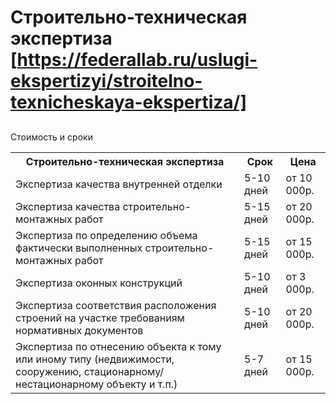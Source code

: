 # Строительно-техническая экспертиза [https://federallab.ru/uslugi-ekspertizyi/stroitelno-texnicheskaya-ekspertiza/]
## 
Стоимость и сроки
<table>
<tbody>
<tr>
<th><span>Строительно-техническая экспертиза</span></th>
<th>Срок</th>
<th>Цена</th>
</tr>
<tr>
<td>Экспертиза качества внутренней отделки</td>
<td>5-10 дней</td>
<td>от 10 000р.</td>
</tr>
<tr>
<td>Экспертиза качества строительно-монтажных работ</td>
<td>5-15 дней</td>
<td>от 20 000р.</td>
</tr>
<tr>
<td>Экспертиза по определению объема фактически выполненных строительно-монтажных работ</td>
<td>5-15 дней</td>
<td>от 15 000р.</td>
</tr>
<tr>
<td>Экспертиза оконных конструкций</td>
<td>5-10 дней</td>
<td>от 3 000р.</td>
</tr>
<tr>
<td>Экспертиза соответствия расположения строений на участке требованиям нормативных документов</td>
<td>5-10 дней</td>
<td>от 20 000р.</td>
</tr>
<tr>
<td>Экспертиза по отнесению объекта к тому или иному типу (недвижимости, сооружению, стационарному/нестационарному объекту и т.п.)</td>
<td>5-7 дней</td>
<td>от 15 000р.</td>
</tr>
</tbody>
</table>